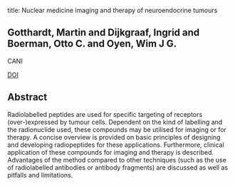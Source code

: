 title: Nuclear medicine imaging and therapy of neuroendocrine tumours

## Gotthardt, Martin and Dijkgraaf, Ingrid and Boerman, Otto C. and Oyen, Wim J G.
CANI

<a href="https://doi.org/10.1102/1470-7330.2006.9038">DOI</a>

## Abstract
Radiolabelled peptides are used for specific targeting of receptors (over-)expressed by tumour cells. Dependent on the kind of labelling and the radionuclide used, these compounds may be utilised for imaging or for therapy. A concise overview is provided on basic principles of designing and developing radiopeptides for these applications. Furthermore, clinical application of these compounds for imaging and therapy is described. Advantages of the method compared to other techniques (such as the use of radiolabelled antibodies or antibody fragments) are discussed as well as pitfalls and limitations.

